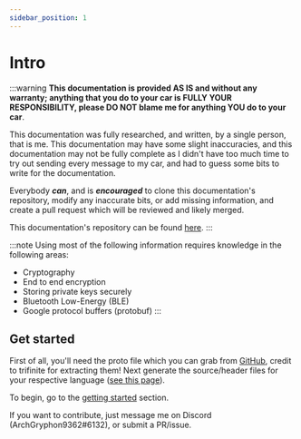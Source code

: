 ```yaml
---
sidebar_position: 1
---
```

# Intro
:::warning
**This documentation is provided AS IS and without any warranty; anything that you do to your car is FULLY YOUR RESPONSIBILITY, please DO NOT blame me for anything YOU do to your car**.

This documentation was fully researched, and written, by a single person, that is me. This documentation may have some slight inaccuracies, and this documentation may not be fully complete as I didn't have too much time to try out sending every message to my car, and had to guess some bits to write for the documentation.

Everybody ***can***, and is ***encouraged*** to clone this documentation's repository, modify any inaccurate bits, or add missing information, and create a pull request which will be reviewed and likely merged.

This documentation's repository can be found [here](https://github.com/ArchGryphon9362/teslabtapi).
:::

:::note
Using most of the following information requires knowledge in the following areas:
- Cryptography
- End to end encryption
- Storing private keys securely
- Bluetooth Low-Energy (BLE)
- Google protocol buffers (protobuf)
:::

## Get started

First of all, you'll need the proto file which you can grab from [GitHub](https://github.com/trifinite/vcsec-archive/tree/master/protos), credit to trifinite for extracting them!
Next generate the source/header files for your respective language ([see this page](https://developers.google.com/protocol-buffers/docs/overview#generating)).

To begin, go to the [getting started](start) section.

If you want to contribute, just message me on Discord (ArchGryphon9362#6132), or submit a PR/issue.
